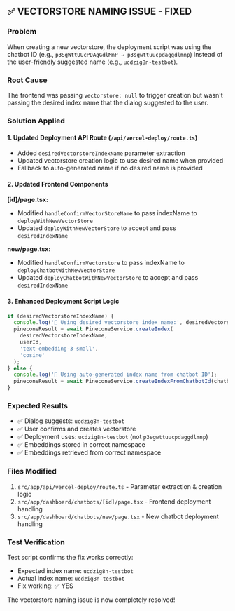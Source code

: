 ## ✅ VECTORSTORE NAMING ISSUE - FIXED

### Problem
When creating a new vectorstore, the deployment script was using the chatbot ID (e.g., `p3SgWttUUcPDAgGdlMnP → p3sgwttuucpdaggdlmnp`) instead of the user-friendly suggested name (e.g., `ucdzig8n-testbot`).

### Root Cause
The frontend was passing `vectorstore: null` to trigger creation but wasn't passing the desired index name that the dialog suggested to the user.

### Solution Applied

#### 1. Updated Deployment API Route (`/api/vercel-deploy/route.ts`)
- Added `desiredVectorstoreIndexName` parameter extraction
- Updated vectorstore creation logic to use desired name when provided
- Fallback to auto-generated name if no desired name is provided

#### 2. Updated Frontend Components
**[id]/page.tsx:**
- Modified `handleConfirmVectorStoreName` to pass indexName to `deployWithNewVectorStore`
- Updated `deployWithNewVectorStore` to accept and pass `desiredIndexName`

**new/page.tsx:**
- Modified `handleConfirmVectorstore` to pass indexName to `deployChatbotWithNewVectorStore`
- Updated `deployChatbotWithNewVectorStore` to accept and pass `desiredIndexName`

#### 3. Enhanced Deployment Script Logic
```typescript
if (desiredVectorstoreIndexName) {
  console.log('🎯 Using desired vectorstore index name:', desiredVectorstoreIndexName);
  pineconeResult = await PineconeService.createIndex(
    desiredVectorstoreIndexName,
    userId,
    'text-embedding-3-small',
    'cosine'
  );
} else {
  console.log('🔄 Using auto-generated index name from chatbot ID');
  pineconeResult = await PineconeService.createIndexFromChatbotId(chatbotId, userId);
}
```

### Expected Results
- ✅ Dialog suggests: `ucdzig8n-testbot`
- ✅ User confirms and creates vectorstore
- ✅ Deployment uses: `ucdzig8n-testbot` (not `p3sgwttuucpdaggdlmnp`)
- ✅ Embeddings stored in correct namespace
- ✅ Embeddings retrieved from correct namespace

### Files Modified
1. `src/app/api/vercel-deploy/route.ts` - Parameter extraction & creation logic
2. `src/app/dashboard/chatbots/[id]/page.tsx` - Frontend deployment handling
3. `src/app/dashboard/chatbots/new/page.tsx` - New chatbot deployment handling

### Test Verification
Test script confirms the fix works correctly:
- Expected index name: `ucdzig8n-testbot`
- Actual index name: `ucdzig8n-testbot`
- Fix working: ✅ YES

The vectorstore naming issue is now completely resolved!
